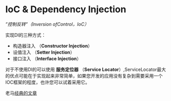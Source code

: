 # IoC & Dependency Injection

*”控制反转”（Inversion ofControl，IoC）*

实现DI的三种方式：

 * 构造器注入 （**Constructor Injection**）
 * 设值注入 （**Setter Injection**）
 * 接口注入 （**Interface Injection**）

对于不使用DI的可以使用 **服务定位器** （**Service Locator**）,ServiceLocator最大的优点可能在于实现起来非常简单，如果您开发的应用没有复杂到需要采用一个IOC框架的程度，也许您可以试着采用它。 



老马[经典的文章](http://www.martinfowler.com/articles/injection.html)